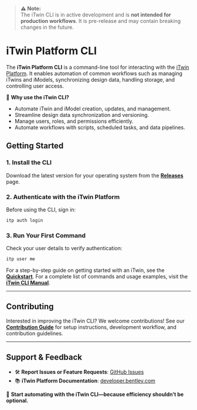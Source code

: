 > **⚠️ Note:**  
> The iTwin CLI is in active development and is **not intended for production workflows**. It is pre-release and may contain breaking changes in the future.


# iTwin Platform CLI

The **iTwin Platform CLI** is a command-line tool for interacting with the [iTwin Platform](https://developer.bentley.com). It enables automation of common workflows such as managing iTwins and iModels, synchronizing design data, handling storage, and controlling user access.

🚀 **Why use the iTwin CLI?**
- Automate iTwin and iModel creation, updates, and management.
- Streamline design data synchronization and versioning.
- Manage users, roles, and permissions efficiently.
- Automate workflows with scripts, scheduled tasks, and data pipelines.

## **Getting Started**

### **1. Install the CLI**
Download the latest version for your operating system from the **[Releases](https://github.com/itwin/itwin-cli/releases)** page.

### **2. Authenticate with the iTwin Platform**
Before using the CLI, sign in:
```bash
itp auth login
```

### **3. Run Your First Command**
Check your user details to verify authentication:
```bash
itp user me
```

For a step-by-step guide on getting started with an iTwin, see the **[Quickstart](https://cuddly-engine-j746ov3.pages.github.io/#/quickstart)**. For a complete list of commands and usage examples, visit the **[iTwin CLI Manual](https://cuddly-engine-j746ov3.pages.github.io/#/)**.

---

## **Contributing**
Interested in improving the iTwin CLI? We welcome contributions! See our **[Contribution Guide](./CONTRIBUTING.md)** for setup instructions, development workflow, and contribution guidelines.

---

## **Support & Feedback**
- 🛠 **Report Issues or Feature Requests**: [GitHub Issues](https://github.com/itwin/itwin-cli/issues)
- 📚 **iTwin Platform Documentation**: [developer.bentley.com](https://developer.bentley.com)

🚀 **Start automating with the iTwin CLI—because efficiency shouldn’t be optional.**

